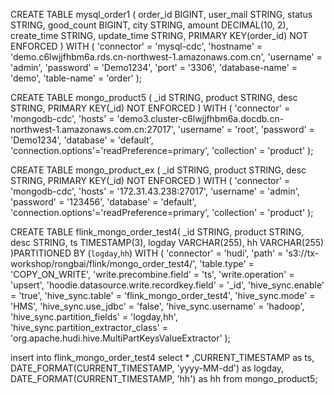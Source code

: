 CREATE TABLE mysql_order1 (
  order_id BIGINT,
  user_mail STRING,
  status STRING, 
  good_count BIGINT,
  city STRING,
  amount DECIMAL(10, 2),
  create_time STRING,
  update_time STRING,
  PRIMARY KEY(order_id) NOT ENFORCED
) WITH (
  'connector' = 'mysql-cdc',
  'hostname' = 'demo.c6lwjjfhbm6a.rds.cn-northwest-1.amazonaws.com.cn',
  'username' = 'admin',
  'password' = 'Demo1234',
  'port' = '3306',
  'database-name' = 'demo',
  'table-name' = 'order'
);


CREATE TABLE mongo_product5 (
  _id STRING, 
  product STRING,
  desc STRING,
  PRIMARY KEY(_id) NOT ENFORCED
) WITH (
  'connector' = 'mongodb-cdc',
  'hosts' = 'demo3.cluster-c6lwjjfhbm6a.docdb.cn-northwest-1.amazonaws.com.cn:27017',
  'username' = 'root',
  'password' = 'Demo1234',
  'database' = 'default',
  'connection.options'='readPreference=primary',
  'collection' = 'product'
);

CREATE TABLE mongo_product_ex (
  _id STRING, 
  product STRING,
  desc STRING,
  PRIMARY KEY(_id) NOT ENFORCED
) WITH (
  'connector' = 'mongodb-cdc',
  'hosts' = '172.31.43.238:27017',
  'username' = 'admin',
  'password' = '123456',
  'database' = 'default',
  'connection.options'='readPreference=primary',
  'collection' = 'product'
);


CREATE TABLE flink_mongo_order_test4(
_id STRING, 
product STRING,
desc STRING,
ts TIMESTAMP(3),
logday VARCHAR(255),
hh VARCHAR(255)
)PARTITIONED BY (`logday`,`hh`)
WITH (
'connector' = 'hudi',
'path' = 's3://tx-workshop/rongbai/flink/mongo_order_test4/',
'table.type' = 'COPY_ON_WRITE',
'write.precombine.field' = 'ts',
'write.operation' = 'upsert',
'hoodie.datasource.write.recordkey.field' = '_id',
'hive_sync.enable' = 'true',
'hive_sync.table' = 'flink_mongo_order_test4',
'hive_sync.mode' = 'HMS',
'hive_sync.use_jdbc' = 'false',
'hive_sync.username' = 'hadoop',
'hive_sync.partition_fields' = 'logday,hh',
'hive_sync.partition_extractor_class' = 'org.apache.hudi.hive.MultiPartKeysValueExtractor'
);


insert into flink_mongo_order_test4 select * ,CURRENT_TIMESTAMP as ts,
DATE_FORMAT(CURRENT_TIMESTAMP, 'yyyy-MM-dd') as logday, DATE_FORMAT(CURRENT_TIMESTAMP, 'hh') as hh from mongo_product5;